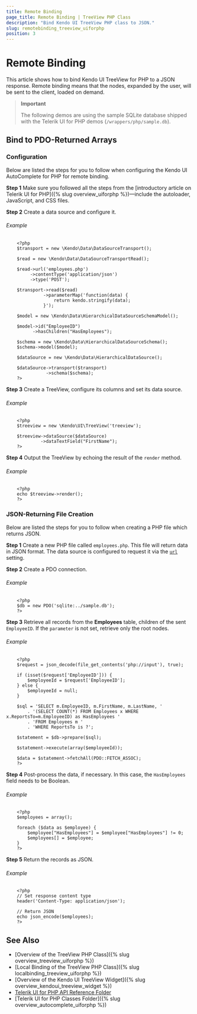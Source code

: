 ```yaml
---
title: Remote Binding
page_title: Remote Binding | TreeView PHP Class
description: "Bind Kendo UI TreeView PHP class to JSON."
slug: remotebinding_treeview_uiforphp
position: 3
---
```


# Remote Binding

This article shows how to bind Kendo UI TreeView for PHP to a JSON response. Remote binding means that the nodes, expanded by the user, will be sent to the client, loaded on demand.

> **Important**
>
> The following demos are using the sample SQLite database shipped with the Telerik UI for PHP demos (`/wrappers/php/sample.db`).

## Bind to PDO-Returned Arrays

### Configuration

Below are listed the steps for you to follow when configuring the Kendo UI AutoComplete for PHP for remote binding.

**Step 1** Make sure you followed all the steps from the [introductory article on Telerik UI for PHP]({% slug overview_uiforphp %})&mdash;include the autoloader, JavaScript, and CSS files.

**Step 2** Create a data source and configure it.

###### Example

        <?php
        $transport = new \Kendo\Data\DataSourceTransport();

        $read = new \Kendo\Data\DataSourceTransportRead();

        $read->url('employees.php')
             ->contentType('application/json')
             ->type('POST');

        $transport->read($read)
                  ->parameterMap('function(data) {
                      return kendo.stringify(data);
                  }');

        $model = new \Kendo\Data\HierarchicalDataSourceSchemaModel();

        $model->id("EmployeeID")
              ->hasChildren("HasEmployees");

        $schema = new \Kendo\Data\HierarchicalDataSourceSchema();
        $schema->model($model);

        $dataSource = new \Kendo\Data\HierarchicalDataSource();

        $dataSource->transport($transport)
                   ->schema($schema);
        ?>

**Step 3** Create a TreeView, configure its columns and set its data source.

###### Example

        <?php
        $treeview = new \Kendo\UI\TreeView('treeview');

        $treeview->dataSource($dataSource)
                 ->dataTextField("FirstName");
        ?>

**Step 4** Output the TreeView by echoing the result of the `render` method.

###### Example

        <?php
        echo $treeview->render();
        ?>

### JSON-Returning File Creation

Below are listed the steps for you to follow when creating a PHP file which returns JSON.

**Step 1** Create a new PHP file called `employees.php`. This file will return data in JSON format. The data source is configured to request it via the [`url`](/api/php/Kendo/Data/DataSourceTransportRead#url) setting.

**Step 2** Create a PDO connection.

###### Example

        <?php
        $db = new PDO('sqlite:../sample.db');
        ?>

**Step 3** Retrieve all records from the **Employees** table, children of the sent `EmployeeID`. If the `parameter` is not set, retrieve only the root nodes.

###### Example

        <?php
        $request = json_decode(file_get_contents('php://input'), true);

        if (isset($request['EmployeeID'])) {
            $employeeId = $request['EmployeeID'];
        } else {
            $employeeId = null;
        }

        $sql = 'SELECT m.EmployeeID, m.FirstName, m.LastName, '
            . '(SELECT COUNT(*) FROM Employees x WHERE x.ReportsTo=m.EmployeeID) as HasEmployees '
            . 'FROM Employees m '
            . 'WHERE ReportsTo is ?';

        $statement = $db->prepare($sql);

        $statement->execute(array($employeeId));

        $data = $statement->fetchAll(PDO::FETCH_ASSOC);
        ?>

<!--*-->
**Step 4** Post-process the data, if necessary. In this case, the `HasEmployees` field needs to be Boolean.

###### Example

        <?php
        $employees = array();

        foreach ($data as $employee) {
            $employee["HasEmployees"] = $employee["HasEmployees"] != 0;
            $employees[] = $employee;
        }
        ?>

**Step 5** Return the records as JSON.

###### Example

        <?php
        // Set response content type
        header('Content-Type: application/json');

        // Return JSON
        echo json_encode($employees);
        ?>

## See Also

* [Overview of the TreeView PHP Class]({% slug overview_treeview_uiforphp %})
* [Local Binding of the TreeView PHP Class]({% slug localbinding_treeview_uiforphp %})
* [Overview of the Kendo UI TreeView Widget]({% slug overview_kendoui_treeview_widget %})
* [Telerik UI for PHP API Reference Folder](/api/php/Kendo/UI/AutoComplete)
* [Telerik UI for PHP Classes Folder]({% slug overview_autocomplete_uiforphp %})
